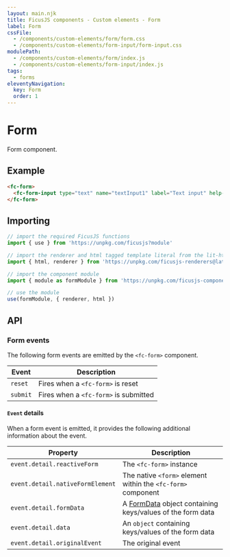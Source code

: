 ```yaml
---
layout: main.njk
title: FicusJS components - Custom elements - Form
label: Form
cssFile:
  - /components/custom-elements/form/form.css
  - /components/custom-elements/form-input/form-input.css
modulePath: 
  - /components/custom-elements/form/index.js
  - /components/custom-elements/form-input/index.js
tags:
  - forms
eleventyNavigation:
  key: Form
  order: 1
---
```

# Form

Form component.

## Example

<div class="fd-component-container">
  <fc-form>
    <fc-form-input type="text" name="textInput1" label="Text input" help-text="Text input help text"></fc-form-input>
  </fc-form>
</div>

```html
<fc-form>
  <fc-form-input type="text" name="textInput1" label="Text input" help-text="Text input help text"></fc-form-input>
</fc-form>
```

## Importing

```js
// import the required FicusJS functions
import { use } from 'https://unpkg.com/ficusjs?module'

// import the renderer and html tagged template literal from the lit-html library
import { html, renderer } from 'https://unpkg.com/ficusjs-renderers@latest/dist/lit-html.js'

// import the component module
import { module as formModule } from 'https://unpkg.com/ficusjs-components@latest/components/custom-elements/form/index.js'

// use the module
use(formModule, { renderer, html })
```

## API

### Form events

The following form events are emitted by the `<fc-form>` component.

| Event | Description |
| --- | --- |
| `reset` | Fires when a `<fc-form>` is reset |
| `submit` | Fires when a `<fc-form>` is submitted |

#### `Event` details

When a form event is emitted, it provides the following additional information about the event.

| Property | Description |
| --- | --- |
| `event.detail.reactiveForm` | The `<fc-form>` instance |
| `event.detail.nativeFormElement` | The native `<form>` element within the `<fc-form>` component |
| `event.detail.formData` | A [FormData](https://developer.mozilla.org/en-US/docs/Web/API/FormData) object containing keys/values of the form data |
| `event.detail.data` | An `object` containing keys/values of the form data |
| `event.detail.originalEvent` | The original event |
